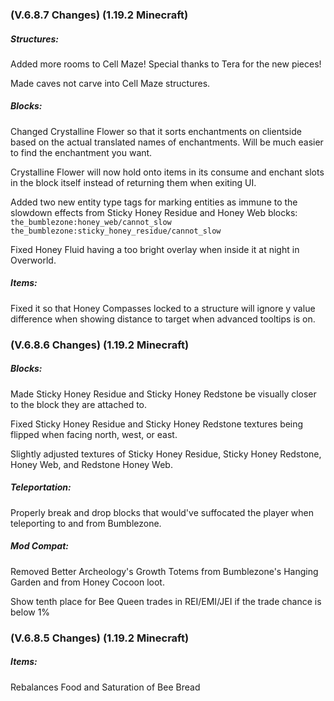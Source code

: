 ### **(V.6.8.7 Changes) (1.19.2 Minecraft)**

##### Structures:
Added more rooms to Cell Maze! Special thanks to Tera for the new pieces!

Made caves not carve into Cell Maze structures.

##### Blocks:
Changed Crystalline Flower so that it sorts enchantments on clientside based on the actual translated names of enchantments.
 Will be much easier to find the enchantment you want.

Crystalline Flower will now hold onto items in its consume and enchant slots in the block itself instead of returning them when exiting UI.

Added two new entity type tags for marking entities as immune to the slowdown effects from Sticky Honey Residue and Honey Web blocks:
 `the_bumblezone:honey_web/cannot_slow`
 `the_bumblezone:sticky_honey_residue/cannot_slow`

Fixed Honey Fluid having a too bright overlay when inside it at night in Overworld.

##### Items:
Fixed it so that Honey Compasses locked to a structure will ignore y value difference when showing distance to target when advanced tooltips is on.


### **(V.6.8.6 Changes) (1.19.2 Minecraft)**

##### Blocks:
Made Sticky Honey Residue and Sticky Honey Redstone be visually closer to the block they are attached to.

Fixed Sticky Honey Residue and Sticky Honey Redstone textures being flipped when facing north, west, or east.

Slightly adjusted textures of Sticky Honey Residue, Sticky Honey Redstone, Honey Web, and Redstone Honey Web.

##### Teleportation:
Properly break and drop blocks that would've suffocated the player when teleporting to and from Bumblezone.

##### Mod Compat:
Removed Better Archeology's Growth Totems from Bumblezone's Hanging Garden and from Honey Cocoon loot.

Show tenth place for Bee Queen trades in REI/EMI/JEI if the trade chance is below 1%


### **(V.6.8.5 Changes) (1.19.2 Minecraft)**

##### Items:
Rebalances Food and Saturation of Bee Bread
